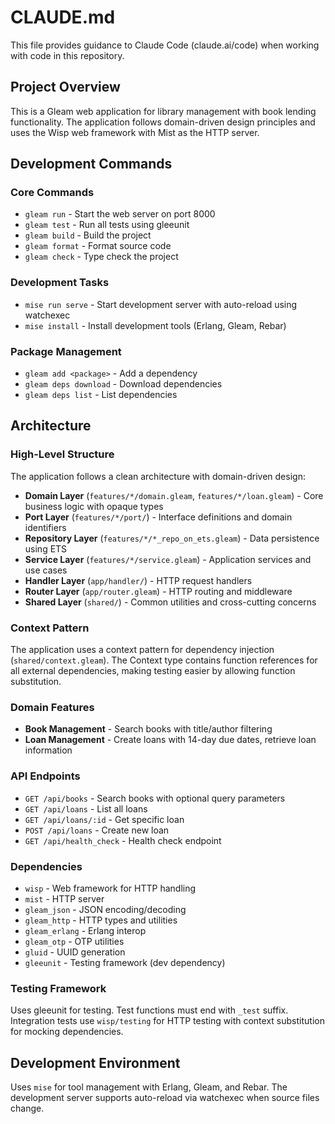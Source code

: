 # CLAUDE.md

This file provides guidance to Claude Code (claude.ai/code) when working with code in this repository.

## Project Overview

This is a Gleam web application for library management with book lending functionality. The application follows domain-driven design principles and uses the Wisp web framework with Mist as the HTTP server.

## Development Commands

### Core Commands
- `gleam run` - Start the web server on port 8000
- `gleam test` - Run all tests using gleeunit
- `gleam build` - Build the project
- `gleam format` - Format source code
- `gleam check` - Type check the project

### Development Tasks
- `mise run serve` - Start development server with auto-reload using watchexec
- `mise install` - Install development tools (Erlang, Gleam, Rebar)

### Package Management
- `gleam add <package>` - Add a dependency
- `gleam deps download` - Download dependencies
- `gleam deps list` - List dependencies

## Architecture

### High-Level Structure
The application follows a clean architecture with domain-driven design:

- **Domain Layer** (`features/*/domain.gleam`, `features/*/loan.gleam`) - Core business logic with opaque types
- **Port Layer** (`features/*/port/`) - Interface definitions and domain identifiers
- **Repository Layer** (`features/*/*_repo_on_ets.gleam`) - Data persistence using ETS
- **Service Layer** (`features/*/service.gleam`) - Application services and use cases
- **Handler Layer** (`app/handler/`) - HTTP request handlers
- **Router Layer** (`app/router.gleam`) - HTTP routing and middleware
- **Shared Layer** (`shared/`) - Common utilities and cross-cutting concerns

### Context Pattern
The application uses a context pattern for dependency injection (`shared/context.gleam`). The Context type contains function references for all external dependencies, making testing easier by allowing function substitution.

### Domain Features
- **Book Management** - Search books with title/author filtering
- **Loan Management** - Create loans with 14-day due dates, retrieve loan information

### API Endpoints
- `GET /api/books` - Search books with optional query parameters
- `GET /api/loans` - List all loans
- `GET /api/loans/:id` - Get specific loan
- `POST /api/loans` - Create new loan
- `GET /api/health_check` - Health check endpoint

### Dependencies
- `wisp` - Web framework for HTTP handling
- `mist` - HTTP server
- `gleam_json` - JSON encoding/decoding
- `gleam_http` - HTTP types and utilities
- `gleam_erlang` - Erlang interop
- `gleam_otp` - OTP utilities
- `gluid` - UUID generation
- `gleeunit` - Testing framework (dev dependency)

### Testing Framework
Uses gleeunit for testing. Test functions must end with `_test` suffix. Integration tests use `wisp/testing` for HTTP testing with context substitution for mocking dependencies.

## Development Environment

Uses `mise` for tool management with Erlang, Gleam, and Rebar. The development server supports auto-reload via watchexec when source files change.